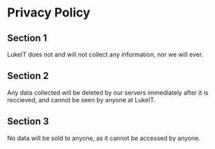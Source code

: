 # Privacy Policy
## Section 1
LukeIT does not and will not collect any information, nor we will ever.
## Section 2
Any data collected will be deleted by our servers immediately after it is reccieved, and cannot be seen by anyone at LukeIT.
## Section 3
No data will be sold to anyone, as it cannot be accessed by anyone.